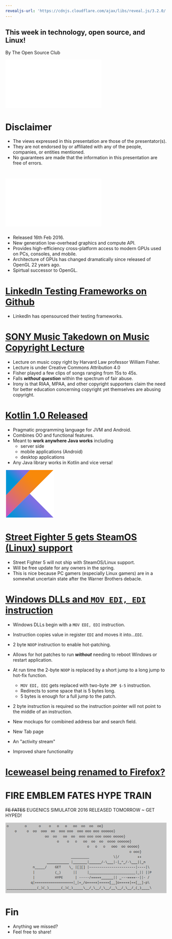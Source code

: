 ```yaml
---
revealjs-url: 'https://cdnjs.cloudflare.com/ajax/libs/reveal.js/3.2.0/'
---
```


## This week in technology, open source, and Linux!

By The Open Source Club

![OSC Logo](osc-logo.pdf "Open Source Club at Ohio State Logo")

# Disclaimer
* The views expressed in this presentation are those of the presentator(s).
* They are not endorsed by or affiliated with any of the people, companies, or entities mentioned.
* No guarantees are made that the information in this presentation are free of errors.

# [![Vulkan by the Khronos Group](./vulkan-logo.pdf)](https://www.khronos.org/vulkan/)
* Released 16th Feb 2016.
* New generation low-overhead graphics and compute API.
* Provides high-efficiency cross-platform access to modern GPUs used on PCs, consoles, and mobile.
* Architecture of GPUs has changed dramatically since released of OpenGL 22 years ago.
* Spirtual successor to OpenGL.

# [LinkedIn Testing Frameworks on Github](https://linkedin.github.io)
* LinkedIn has opensourced their testing frameworks.

# [SONY Music Takedown on Music Copyright Lecture](https://www.techdirt.com/articles/20160214/08293233599/sony-music-issues-takedown-copyright-lecture-about-music-copyrights-harvard-law-professor.shtml)
* Lecture on music copy right by Harvard Law professor William Fisher.
* Lecture is under Creative Commons Attribution 4.0
* Fisher played a few clips of songs ranging from 15s to 45s.
* Falls ***without question*** within the spectrum of fair abuse.
* Irony is that RIAA, MPAA, and other copyright supporters claim the need for better education concerning copyright yet themselves are abusing copyright.

# [Kotlin 1.0 Released](http://blog.jetbrains.com/kotlin/2016/02/kotlin-1-0-released-pragmatic-language-for-jvm-and-android/)
* Pragmatic programming language for JVM and Android.
* Combines OO and functional features.
* Meant to **work anywhere Java works** including
  * server side
  * mobile applications (Android)
  * desktop applications
* Any Java library works in Kotlin and vice versa!

![](./kotlin-logo.png) 
# [Street Fighter 5 gets SteamOS (Linux) support](https://www.vg247.com/2015/12/18/street-fighter-5-to-support-steam-os-steam-controller/)

* Street Fighter 5 will not ship with SteamOS/Linux support.
* Will be free update for any owners in the spring.
* This is nice because PC gamers (especially Linux gamers) are in a somewhat uncertain state after the Warner Brothers debacle.

# [Windows DLLs and ```MOV EDI, EDI``` instruction](https://blogs.msdn.microsoft.com/oldnewthing/20110921-00/?p=9583)
* Windows DLLs begin with a ```MOV EDI, EDI``` instruction.
* Instruction copies value in register ```EDI``` and moves it into...```EDI```.
* 2 byte ```NOOP``` instruction to enable hot-patching.
* Allows for hot patches to run ***without*** needing to reboot Windows or restart application.
* At run time the 2-byte ```NOOP``` is replaced by a short jump to a long jump to hot-fix function.
	* ```MOV EDI, EDI``` gets replaced with two-byte ```JMP $-5``` instruction.
	* Redirects to some space that is 5 bytes long.
	* 5 bytes is enough for a full jump to the patch.
* 2 byte instruction is required so the instruction pointer will not point to the middle of an instruction.

* New mockups for comibined address bar and search field.
* New Tab page
* An "activity stream"
* Improved share functionality

# [Iceweasel being renamed to Firefox?](https://bugs.debian.org/cgi-bin/bugreport.cgi?bug=815006)

# FIRE EMBLEM FATES HYPE TRAIN

~~FE FATES~~ EUGENICS SIMULATOR 2016 RELEASED TOMORROW ~ GET HYPED!

![Hype Train](hype-train.png)

# Fin

* Anything we missed?
* Feel free to share!
